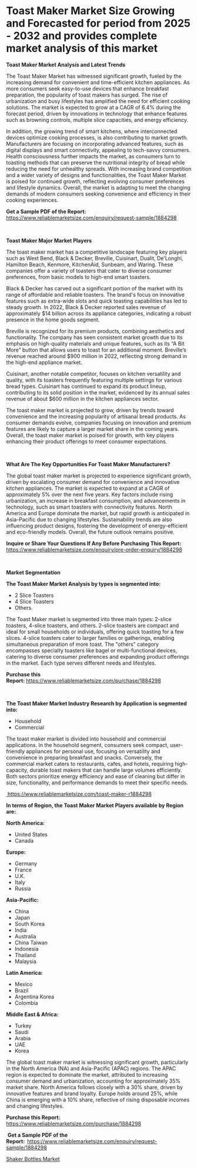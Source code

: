 <p><h1>Toast Maker Market Size Growing and Forecasted for period from 2025 - 2032 and provides complete market analysis of this market</h1></p><p><strong>Toast Maker Market Analysis and Latest Trends</strong></p>
<p><p>The Toast Maker Market has witnessed significant growth, fueled by the increasing demand for convenient and time-efficient kitchen appliances. As more consumers seek easy-to-use devices that enhance breakfast preparation, the popularity of toast makers has surged. The rise of urbanization and busy lifestyles has amplified the need for efficient cooking solutions. The market is expected to grow at a CAGR of 6.4% during the forecast period, driven by innovations in technology that enhance features such as browning controls, multiple slice capacities, and energy efficiency.</p><p>In addition, the growing trend of smart kitchens, where interconnected devices optimize cooking processes, is also contributing to market growth. Manufacturers are focusing on incorporating advanced features, such as digital displays and smart connectivity, appealing to tech-savvy consumers. Health consciousness further impacts the market, as consumers turn to toasting methods that can preserve the nutritional integrity of bread while reducing the need for unhealthy spreads. With increasing brand competition and a wider variety of designs and functionalities, the Toast Maker Market is poised for continued growth, reflecting evolving consumer preferences and lifestyle dynamics. Overall, the market is adapting to meet the changing demands of modern consumers seeking convenience and efficiency in their cooking experiences.</p></p>
<p><strong>Get a Sample PDF of the Report:&nbsp;</strong> <a href="https://www.reliablemarketsize.com/enquiry/request-sample/1884298?utm_campaign=3175&utm_medium=2&utm_source=Github&utm_content=ia&utm_term=05042025&utm_id=toast-maker">https://www.reliablemarketsize.com/enquiry/request-sample/1884298</a></p>
<p>&nbsp;</p>
<p><strong>Toast Maker Major Market Players</strong></p>
<p><p>The toast maker market has a competitive landscape featuring key players such as West Bend, Black & Decker, Breville, Cuisinart, Dualit, De'Longhi, Hamilton Beach, Kenmore, KitchenAid, Sunbeam, and Waring. These companies offer a variety of toasters that cater to diverse consumer preferences, from basic models to high-end smart toasters.</p><p>Black & Decker has carved out a significant portion of the market with its range of affordable and reliable toasters. The brand's focus on innovative features such as extra-wide slots and quick toasting capabilities has led to steady growth. In 2022, Black & Decker reported sales revenue of approximately $14 billion across its appliance categories, indicating a robust presence in the home goods segment.</p><p>Breville is recognized for its premium products, combining aesthetics and functionality. The company has seen consistent market growth due to its emphasis on high-quality materials and unique features, such as its “A Bit More” button that allows users to toast for an additional moment. Breville’s revenue reached around $900 million in 2022, reflecting strong demand in the high-end appliance market.</p><p>Cuisinart, another notable competitor, focuses on kitchen versatility and quality, with its toasters frequently featuring multiple settings for various bread types. Cuisinart has continued to expand its product lineup, contributing to its solid position in the market, evidenced by its annual sales revenue of about $600 million in the kitchen appliances sector.</p><p>The toast maker market is projected to grow, driven by trends toward convenience and the increasing popularity of artisanal bread products. As consumer demands evolve, companies focusing on innovation and premium features are likely to capture a larger market share in the coming years. Overall, the toast maker market is poised for growth, with key players enhancing their product offerings to meet consumer expectations.</p></p>
<p>&nbsp;</p>
<p><strong>What Are The Key Opportunities For Toast Maker Manufacturers?</strong></p>
<p><p>The global toast maker market is projected to experience significant growth, driven by escalating consumer demand for convenience and innovative kitchen appliances. The market is expected to expand at a CAGR of approximately 5% over the next five years. Key factors include rising urbanization, an increase in breakfast consumption, and advancements in technology, such as smart toasters with connectivity features. North America and Europe dominate the market, but rapid growth is anticipated in Asia-Pacific due to changing lifestyles. Sustainability trends are also influencing product designs, fostering the development of energy-efficient and eco-friendly models. Overall, the future outlook remains positive.</p></p>
<p><strong>Inquire or Share Your Questions If Any Before Purchasing This Report:</strong> <a href="https://www.reliablemarketsize.com/enquiry/pre-order-enquiry/1884298?utm_campaign=3175&utm_medium=2&utm_source=Github&utm_content=ia&utm_term=05042025&utm_id=toast-maker">https://www.reliablemarketsize.com/enquiry/pre-order-enquiry/1884298</a></p>
<p>&nbsp;</p>
<p><strong>Market Segmentation</strong></p>
<p><strong>The Toast Maker Market Analysis by types is segmented into:</strong></p>
<p><ul><li>2 Slice Toasters</li><li>4 Slice Toasters</li><li>Others</li></ul></p>
<p><p>The Toast Maker market is segmented into three main types: 2-slice toasters, 4-slice toasters, and others. 2-slice toasters are compact and ideal for small households or individuals, offering quick toasting for a few slices. 4-slice toasters cater to larger families or gatherings, enabling simultaneous preparation of more toast. The "others" category encompasses specialty toasters like bagel or multi-functional devices, catering to diverse consumer preferences and expanding product offerings in the market. Each type serves different needs and lifestyles.</p></p>
<p><strong>Purchase this Report:&nbsp;</strong><a href="https://www.reliablemarketsize.com/purchase/1884298?utm_campaign=3175&utm_medium=2&utm_source=Github&utm_content=ia&utm_term=05042025&utm_id=toast-maker">https://www.reliablemarketsize.com/purchase/1884298</a></p>
<p>&nbsp;</p>
<p><strong>The Toast Maker Market Industry Research by Application is segmented into:</strong></p>
<p><ul><li>Household</li><li>Commercial</li></ul></p>
<p><p>The toast maker market is divided into household and commercial applications. In the household segment, consumers seek compact, user-friendly appliances for personal use, focusing on versatility and convenience in preparing breakfast and snacks. Conversely, the commercial market caters to restaurants, cafes, and hotels, requiring high-capacity, durable toast makers that can handle large volumes efficiently. Both sectors prioritize energy efficiency and ease of cleaning but differ in size, functionality, and performance demands to meet their specific needs.</p></p>
<p><a href="https://www.reliablemarketsize.com/toast-maker-r1884298?utm_campaign=3175&utm_medium=2&utm_source=Github&utm_content=ia&utm_term=05042025&utm_id=toast-maker">&nbsp;https://www.reliablemarketsize.com/toast-maker-r1884298</a></p>
<p><strong>In terms of Region, the Toast Maker Market Players available by Region are:</strong></p>
<p>
    <p> <strong> North America: </strong>
        <ul>
            <li>United States</li>
            <li>Canada</li>
        </ul>
        </p> 
    <p> <strong> Europe: </strong>
        <ul>
            <li>Germany</li>
            <li>France</li>
            <li>U.K.</li>
            <li>Italy</li>
            <li>Russia</li>
        </ul>
        </p> 
    <p> <strong> Asia-Pacific: </strong>
        <ul>
            <li>China</li>
            <li>Japan</li>
            <li>South Korea</li>
            <li>India</li>
            <li>Australia</li>
            <li>China Taiwan</li>
            <li>Indonesia</li>
            <li>Thailand</li>
            <li>Malaysia</li>
        </ul>
        </p> 
    <p> <strong> Latin America: </strong>
        <ul>
            <li>Mexico</li>
            <li>Brazil</li>
            <li>Argentina Korea</li>
            <li>Colombia</li>
        </ul>
        </p> 
    <p> <strong> Middle East & Africa: </strong>
        <ul>
            <li>Turkey</li>
            <li>Saudi</li>
            <li>Arabia</li>
            <li>UAE</li>
            <li>Korea</li>
        </ul>
    </p>
    </p>
<p><p>The global toast maker market is witnessing significant growth, particularly in the North America (NA) and Asia-Pacific (APAC) regions. The APAC region is expected to dominate the market, attributed to increasing consumer demand and urbanization, accounting for approximately 35% market share. North America follows closely with a 30% share, driven by innovative features and brand loyalty. Europe holds around 25%, while China is emerging with a 10% share, reflective of rising disposable incomes and changing lifestyles.</p></p>
<p><strong>Purchase this Report: </strong><a href="https://www.reliablemarketsize.com/purchase/1884298?utm_campaign=3175&utm_medium=2&utm_source=Github&utm_content=ia&utm_term=05042025&utm_id=toast-maker">https://www.reliablemarketsize.com/purchase/1884298</a></p>
<p>&nbsp;<strong>Get a Sample PDF of the Report:&nbsp;&nbsp;</strong><a href="https://www.reliablemarketsize.com/enquiry/request-sample/1884298?utm_campaign=3175&utm_medium=2&utm_source=Github&utm_content=ia&utm_term=05042025&utm_id=toast-maker">https://www.reliablemarketsize.com/enquiry/request-sample/1884298</a></p>
<p><strong></strong></p>
<p><p><a href="https://github.com/zurubting/Market-Research-Report-List-1/blob/main/shaker-bottles-market.md?utm_campaign=3175&utm_medium=2&utm_source=Github&utm_content=ia&utm_term=05042025&utm_id=toast-maker">Shaker Bottles Market</a></p></p>